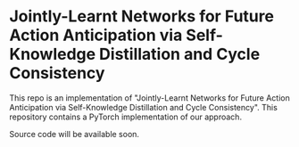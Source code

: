 # Jointly-Learnt Networks for Future Action Anticipation via Self-Knowledge Distillation and Cycle Consistency
This repo is an implementation of "Jointly-Learnt Networks for Future Action Anticipation via Self-Knowledge Distillation and Cycle Consistency". This repository contains a PyTorch implementation of our approach.

Source code will be available soon.
